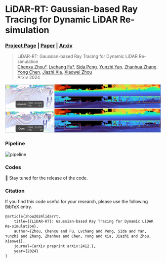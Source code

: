 # LiDAR-RT: Gaussian-based Ray Tracing for Dynamic LiDAR Re-simulation

### [Project Page](https://zju3dv.github.io/lidar-rt) | [Paper](linkholder) | [Arxiv](https://arxiv.org/abs/xxxxx)

<!-- ![python](https://img.shields.io/github/languages/top/zju3dv/LiDAR-RT)
![star](https://img.shields.io/github/stars/zju3dv/LiDAR-RT)
[![license](https://img.shields.io/badge/license-zju3dv-white)](LICENSE) -->

> LiDAR-RT: Gaussian-based Ray Tracing for Dynamic LiDAR Re-simulation<br>
> [Chenxu Zhou*](https://github.com/cxzhou35), [Lvchang Fu*](https://github.com/lllcccfff), [Sida Peng](https://pengsida.net/), [Yunzhi Yan](https://yunzhiy.github.io/), [Zhanhua Zhang](https://zju3dv.github.io/lidar-rt), [Yong Chen](https://zju3dv.github.io/lidar-rt), [Jiazhi Xia](https://www.xiajiazhi.com/), [Xiaowei Zhou](https://xzhou.me)<br>
> Arxiv 2024

![teaser](assets/teaser.png)

### Pipeline

![pipeline](assets/pipeline.png)

### Codes

🥳 Stay tuned for the release of the code.

### Citation

If you find this code useful for your research, please use the following BibTeX entry.

```
@article{zhou2024lidarrt,
    title={{LiDAR-RT}: Gaussian-based Ray Tracing for Dynamic LiDAR Re-simulation},
    author={Zhou, Chenxu and Fu, Lvchang and Peng, Sida and Yan, Yunzhi and Zhang, Zhanhua and Chen, Yong and Xia, Jiazhi and Zhou, Xiaowei},
    journal={arXiv preprint arXiv:2412.},
    year={2024}
}
```
